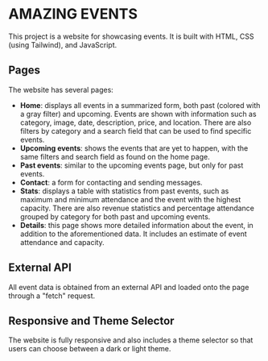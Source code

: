 # AMAZING EVENTS
This project is a website for showcasing events. It is built with HTML, CSS (using Tailwind), and JavaScript.

## Pages
The website has several pages:

- **Home**: displays all events in a summarized form, both past (colored with a gray filter) and upcoming. Events are shown with information such as category, image, date, description, price, and location. There are also filters by category and a search field that can be used to find specific events.
- **Upcoming events**: shows the events that are yet to happen, with the same filters and search field as found on the home page.
- **Past events**: similar to the upcoming events page, but only for past events.
- **Contact**: a form for contacting and sending messages.
- **Stats**: displays a table with statistics from past events, such as maximum and minimum attendance and the event with the highest capacity. There are also revenue statistics and percentage attendance grouped by category for both past and upcoming events.
- **Details**: this page shows more detailed information about the event, in addition to the aforementioned data. It includes an estimate of event attendance and capacity.

## External API
All event data is obtained from an external API and loaded onto the page through a "fetch" request.

## Responsive and Theme Selector
The website is fully responsive and also includes a theme selector so that users can choose between a dark or light theme.
